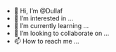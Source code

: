 - 👋 Hi, I’m @Dullaf
- 👀 I’m interested in ...
- 🌱 I’m currently learning ...
- 💞️ I’m looking to collaborate on ...
- 📫 How to reach me ...

<!---
Dullaf/Dullaf is a ✨ special ✨ repository because its `README.md` (this file) appears on your GitHub profile.
You can click the Preview link to take a look at your changes.
--->
